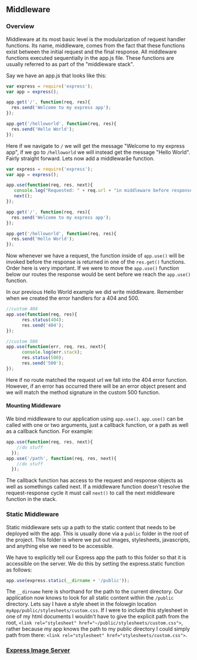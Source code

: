 ## Middleware

### Overview
Middleware at its most basic level is the modularization of request handler functions. Its name, middleware, comes from the fact that these functions exist between the initial request and the final response. All middleware functions executed sequentially in the app.js file. These functions are usually referred to as part of the "middleware stack".

Say we have an app.js that looks like this:
```javascript
var express = require('express');
var app = express();

app.get('/', function(req, res){
  res.send('Welcome to my express app');
});

app.get('/helloworld', function(req, res){
  res.send('Hello World');
});
```
Here if we navigate to `/` we will get the message "Welcome to my express app", if we go to `/helloworld` we will instead get the message "Hello World". Fairly straight forward. Lets now add a middlewaråe function.
```javascript
var express = require('express');
var app = express();

app.use(function(req, res, next){
   console.log("Requested: " + req.url + "in middleware before response");
   next();
});

app.get('/', function(req, res){
  res.send('Welcome to my express app');
});

app.get('/helloworld', function(req, res){
  res.send('Hello World');
});
```

Now whenever we have a request, the function inside of `app.use()` will be invoked before the response is returned in one of the `res.get()` functions. Order here is very important. If we were to move the `app.use()` function below our routes the response would be sent before we reach the `app.use()` function.

In our previous Hello World example we did write middleware. Remember when we created the error handlers for a 404 and 500.

```javascript
//custom 404
app.use(function(req, res){
      res.status(404);
      res.send('404');
});

//custom 500
app.use(function(err, req, res, next){
      console.log(err.stack);
      res.status(500);
      res.send('500');
});
```
Here if no route matched the request url we fall into the 404 error function. However, if an error has occurred there will be an error object present and we will match the method signature in the custom 500 function.

#### Mounting Middleware
We bind middleware to our application using `app.use()`. `app.use()` can be called with one or two arguments, just a callback function, or a path as well as a callback function. For example:

```javascript
app.use(function(req, res, next){
    //do stuff
  });
app.use('/path', function(req, res, next){
    //do stuff
  });
```

The callback function has access to the request and response objects as well as somethings called next. If a middleware function doesn't resolve the request-response cycle it must call `next()` to call the next middleware function in the stack.    

### Static Middleware
Static middleware sets up a path to the static content that needs to be deployed with the app. This is usually done via a ``public`` folder in the root of the project. This folder is where we put out images, stylesheets, javascripts, and anything else we need to be accessible.

We have to explicitly tell our Express app the path to this folder so that it is accessible on the server. We do this by setting the express.static function as follows:

```javascript
app.use(express.static(__dirname + '/public'));
```

The ``__dirname`` here is shorthand for the path to the current directory. Our application now knows to look for all static content within the `/public` directory. Lets say I have a style sheet in the folowgin location `myApp/public/stylesheets/custom.css`. If I were to include this stylesheet in one of my html documents I wouldn't have to give the explicit path from the root,
`<link rel="stylesheet" href="~/public/stylesheets/custom.css">`, rather because my app knows the path to my public directory I could simply path from there:
`<link rel="stylesheet" href="stylesheets/custom.css">`.

### [Express Image Server](../../labs/imageServer.md)
